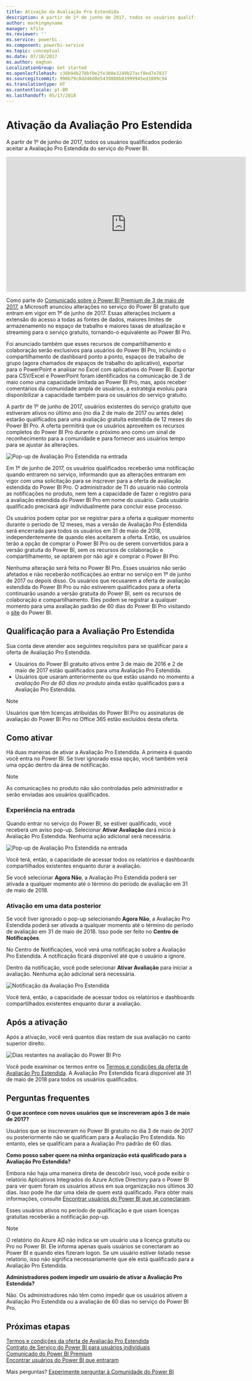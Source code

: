 ```yaml
---
title: Ativação da Avaliação Pro Estendida
description: A partir de 1º de junho de 2017, todos os usuários qualificados poderão aceitar a Avaliação Pro Estendida do serviço do Power BI.
author: markingmyname
manager: kfile
ms.reviewer: ''
ms.service: powerbi
ms.component: powerbi-service
ms.topic: conceptual
ms.date: 07/18/2017
ms.author: maghan
LocalizationGroup: Get started
ms.openlocfilehash: c38b94b278bf0e2fe308e3249b27acf8ed7e7837
ms.sourcegitcommit: 998b79c0dd46d0e5439888b83999945ed1809c94
ms.translationtype: HT
ms.contentlocale: pt-BR
ms.lasthandoff: 05/17/2018
---
```

# <a name="extended-pro-trial-activation"></a>Ativação da Avaliação Pro Estendida
A partir de 1º de junho de 2017, todos os usuários qualificados poderão aceitar a Avaliação Pro Estendida do serviço do Power BI.

<iframe width="640" height="360" src="https://www.youtube.com/embed/tPsNoPyY9aA?showinfo=0" frameborder="0" allowfullscreen></iframe>

Como parte do [Comunicado sobre o Power BI Premium de 3 de maio de 2017](https://powerbi.microsoft.com/blog/microsoft-accelerates-modern-bi-adoption-with-power-bi-premium/), a Microsoft anunciou alterações no serviço do Power BI gratuito que entram em vigor em 1º de junho de 2017. Essas alterações incluem a extensão do acesso a todas as fontes de dados, maiores limites de armazenamento no espaço de trabalho e maiores taxas de atualização e streaming para o serviço gratuito, tornando-o equivalente ao Power BI Pro.

Foi anunciado também que esses recursos de compartilhamento e colaboração serão exclusivos para usuários do Power BI Pro, incluindo o compartilhamento de dashboard ponto a ponto, espaços de trabalho de grupo (agora chamados de espaços de trabalho do aplicativo), exportar para o PowerPoint e analisar no Excel com aplicativos do Power BI. Exportar para CSV/Excel e PowerPoint foram identificados na comunicação de 3 de maio como uma capacidade limitada ao Power BI Pro, mas, após receber comentários da comunidade ampla de usuários, a estratégia evoluiu para disponibilizar a capacidade também para os usuários do serviço gratuito.

A partir de 1º de junho de 2017, usuários existentes do serviço gratuito que estiveram ativos no último ano (no dia 2 de maio de 2017 ou antes dele) estarão qualificados para uma avaliação gratuita estendida de 12 meses do Power BI Pro. A oferta permitirá que os usuários aproveitem os recursos completos do Power BI Pro durante o próximo ano como um sinal de reconhecimento para a comunidade e para fornecer aos usuários tempo para se ajustar às alterações.

![Pop-up de Avaliação Pro Estendida na entrada](media/service-extended-pro-trial/extended-pro-trial-activate-pop-up.png)

Em 1º de junho de 2017, os usuários qualificados receberão uma notificação quando entrarem no serviço, informando que as alterações entraram em vigor com uma solicitação para se inscrever para a oferta de avaliação estendida do Power BI Pro. O administrador de TI do usuário não controla as notificações no produto, nem tem a capacidade de fazer o registro para a avaliação estendida do Power BI Pro em nome do usuário. Cada usuário qualificado precisará agir individualmente para concluir esse processo.

Os usuários podem optar por se registrar para a oferta a qualquer momento durante o período de 12 meses, mas a versão de Avaliação Pro Estendida será encerrada para todos os usuários em 31 de maio de 2018, independentemente de quando eles aceitarem a oferta. Então, os usuários terão a opção de comprar o Power BI Pro ou de serem convertidos para a versão gratuita do Power BI, sem os recursos de colaboração e compartilhamento, se optarem por não agir e comprar o Power BI Pro.

Nenhuma alteração será feita no Power BI Pro. Esses usuários não serão afetados e não receberão notificações ao entrar no serviço em 1º de junho de 2017 ou depois disso. Os usuários que recusarem a oferta de avaliação estendida do Power BI Pro ou não estiverem qualificados para a oferta continuarão usando a versão gratuita do Power BI, sem os recursos de colaboração e compartilhamento. Eles podem se registrar a qualquer momento para uma avaliação padrão de 60 dias do Power BI Pro visitando o [site](https://powerbi.microsoft.com/get-started/) do Power BI.

## <a name="eligibility-for-extended-pro-trial"></a>Qualificação para a Avaliação Pro Estendida
Sua conta deve atender aos seguintes requisitos para se qualificar para a oferta de Avaliação Pro Estendida.

* Usuários do Power BI gratuito ativos entre 3 de maio de 2016 e 2 de maio de 2017 estão qualificados para uma Avaliação Pro Estendida.
* Usuários que usaram anteriormente ou que estão usando no momento a *avaliação Pro de 60 dias no produto* ainda estão qualificados para a Avaliação Pro Estendida.

> [!NOTE]
> Usuários que têm licenças atribuídas do Power BI Pro ou assinaturas de avaliação do Power BI Pro no Office 365 estão excluídos desta oferta.
> 
> 

## <a name="how-to-activate"></a>Como ativar
Há duas maneiras de ativar a Avaliação Pro Estendida. A primeira é quando você entra no Power BI. Se tiver ignorado essa opção, você também verá uma opção dentro da área de notificação.

> [!NOTE]
> As comunicações no produto não são controladas pelo administrador e serão enviadas aos usuários qualificados.
> 
> 

### <a name="experience-at-sign-in"></a>Experiência na entrada
Quando entrar no serviço do Power BI, se estiver qualificado, você receberá um aviso pop-up. Selecionar **Ativar Avaliação** dará início à Avaliação Pro Estendida. Nenhuma ação adicional será necessária.

![Pop-up de Avaliação Pro Estendida na entrada](media/service-extended-pro-trial/extended-pro-trial-pop-up.png)

Você terá, então, a capacidade de acessar todos os relatórios e dashboards compartilhados existentes enquanto durar a avaliação.

Se você selecionar **Agora Não**, a Avaliação Pro Estendida poderá ser ativada a qualquer momento até o término do período de avaliação em 31 de maio de 2018.

### <a name="activation-at-a-later-date"></a>Ativação em uma data posterior
Se você tiver ignorado o pop-up selecionando **Agora Não**, a Avaliação Pro Estendida poderá ser ativada a qualquer momento até o término do período de avaliação em 31 de maio de 2018. Isso pode ser feito no **Centro de Notificações**.

No Centro de Notificações, você verá uma notificação sobre a Avaliação Pro Estendida. A notificação ficará disponível até que o usuário a ignore.

Dentro da notificação, você pode selecionar **Ativar Avaliação** para iniciar a avaliação. Nenhuma ação adicional será necessária.

![Notificação da Avaliação Pro Estendida](media/service-extended-pro-trial/extended-pro-trial-notification.png)

Você terá, então, a capacidade de acessar todos os relatórios e dashboards compartilhados existentes enquanto durar a avaliação.

## <a name="after-activation"></a>Após a ativação
Após a ativação, você verá quantos dias restam de sua avaliação no canto superior direito.

![Dias restantes na avaliação do Power BI Pro](media/service-extended-pro-trial/powerbi-trial-days-left.png)

Você pode examinar os termos entre os [Termos e condições da oferta de Avaliação Pro Estendida](https://aka.ms/power-bi-trial). A Avaliação Pro Estendida ficará disponível até 31 de maio de 2018 para todos os usuários qualificados.

## <a name="frequently-asked-questions"></a>Perguntas frequentes
**O que acontece com novos usuários que se inscreveram após 3 de maio de 2017?**

Usuários que se inscreveram no Power BI gratuito no dia 3 de maio de 2017 ou posteriormente não se qualificam para a Avaliação Pro Estendida. No entanto, eles se qualificam para a Avaliação Pro padrão de 60 dias.

**Como posso saber quem na minha organização está qualificado para a Avaliação Pro Estendida?**

Embora não haja uma maneira direta de descobrir isso, você pode exibir o relatório Aplicativos Integrados do Azure Active Directory para o Power BI para ver quem foram os usuários ativos em sua organização nos últimos 30 dias. Isso pode lhe dar uma ideia de quem está qualificado. Para obter mais informações, consulte [Encontrar usuários do Power BI que se conectaram](service-admin-access-usage.md).

Esses usuários ativos no período de qualificação e que usam licenças gratuitas receberão a notificação pop-up. 

> [!NOTE]
> O relatório do Azure AD não indica se um usuário usa a licença gratuita ou Pro no Power BI. Ele informa apenas quais usuários se conectaram ao Power BI e quando eles fizeram logon. Se um usuário estiver listado nesse relatório, isso não significa necessariamente que ele está qualificado para a Avaliação Pro Estendida.
> 
> 

**Administradores podem impedir um usuário de ativar a Avaliação Pro Estendida?**

Não. Os administradores não têm como impedir que os usuários ativem a Avaliação Pro Estendida ou a avaliação de 60 dias no serviço do Power BI Pro.

## <a name="next-steps"></a>Próximas etapas
[Termos e condições da oferta de Avaliação Pro Estendida](https://aka.ms/power-bi-trial)  
[Contrato de Serviço do Power BI para usuários individuais](https://powerbi.microsoft.com/terms-of-service/)  
[Comunicado do Power BI Premium](https://aka.ms/pbipremium-announcement)  
[Encontrar usuários do Power BI que entraram](service-admin-access-usage.md)

Mais perguntas? [Experimente perguntar à Comunidade do Power BI](https://community.powerbi.com/)

